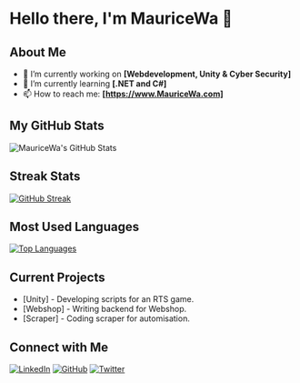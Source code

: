 # Hello there, I'm MauriceWa 👋

## About Me
- 🔭 I’m currently working on **[Webdevelopment, Unity & Cyber Security]**
- 🌱 I’m currently learning **[.NET and C#]**
- 📫 How to reach me: **[https://www.MauriceWa.com]**

## My GitHub Stats
![MauriceWa's GitHub Stats](https://github-readme-stats.vercel.app/api?username=mauricenovasole&show_icons=true&theme=radical)

## Streak Stats
[![GitHub Streak](https://github-readme-streak-stats.herokuapp.com/?user=MauriceWa&theme=radical)](https://git.io/streak-stats)



## Most Used Languages
[![Top Languages](https://github-readme-stats.vercel.app/api/top-langs/?username=MauriceWa&layout=compact&theme=radical)](https://github.com/MauriceWa)

## Current Projects
- [Unity] - Developing scripts for an RTS game.
- [Webshop] - Writing backend for Webshop.
- [Scraper] - Coding scraper for automisation.


## Connect with Me
[![LinkedIn][3.2]][3]
[![GitHub][6.2]][6]
[![Twitter][1.2]][1]

<!-- Icons -->
[1.2]: http://i.imgur.com/wWzX9uB.png
[3.2]: https://raw.githubusercontent.com/MartinHeinz/MartinHeinz/master/linkedin-3-16.png
[6.2]: http://i.imgur.com/9I6NRUm.png

<!-- Links to social media accounts -->
[1]: https://www.instagram.com/mauricewaai/
[3]: https://www.linkedin.com/in/maurice-waaijer-6b2789291/
[6]: http://www.github.com/MauriceWa

